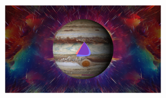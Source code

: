 ![alt text](https://github.com/smokey5787/Jupiter-Bangs-Plasma6/blob/main/Jupiter-Bangs/contents/previews/splash.png "preview")

